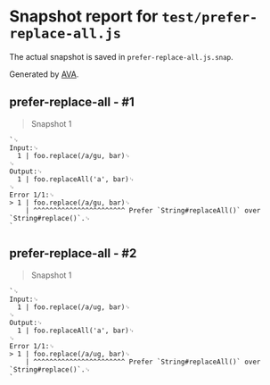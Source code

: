 # Snapshot report for `test/prefer-replace-all.js`

The actual snapshot is saved in `prefer-replace-all.js.snap`.

Generated by [AVA](https://avajs.dev).

## prefer-replace-all - #1

> Snapshot 1

    `␊
    Input:␊
      1 | foo.replace(/a/gu, bar)␊
    ␊
    Output:␊
      1 | foo.replaceAll('a', bar)␊
    ␊
    Error 1/1:␊
    > 1 | foo.replace(/a/gu, bar)␊
        | ^^^^^^^^^^^^^^^^^^^^^^^ Prefer `String#replaceAll()` over `String#replace()`.␊
    `

## prefer-replace-all - #2

> Snapshot 1

    `␊
    Input:␊
      1 | foo.replace(/a/ug, bar)␊
    ␊
    Output:␊
      1 | foo.replaceAll('a', bar)␊
    ␊
    Error 1/1:␊
    > 1 | foo.replace(/a/ug, bar)␊
        | ^^^^^^^^^^^^^^^^^^^^^^^ Prefer `String#replaceAll()` over `String#replace()`.␊
    `
